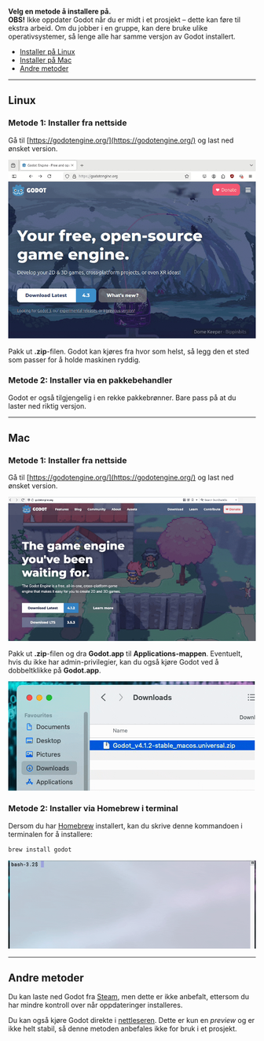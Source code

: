 **Velg en metode å installere på.**  
**OBS!** Ikke oppdater Godot når du er midt i et prosjekt – dette kan føre til ekstra arbeid. Om du jobber i en gruppe, kan dere bruke ulike operativsystemer, så lenge alle har samme versjon av Godot installert.

- [Installer på Linux](#linux)
- [Installer på Mac](#mac)
- [Andre metoder](#andre-metoder)

---

## Linux

### Metode 1: Installer fra nettside

Gå til [https://godotengine.org/](https://godotengine.org/) og last ned ønsket version.

![](../media/0_install_l1.gif)

Pakk ut **.zip**-filen. Godot kan kjøres fra hvor som helst, så legg den et sted som passer for å holde maskinen ryddig.

### Metode 2: Installer via en pakkebehandler

Godot er også tilgjengelig i en rekke pakkebrønner. Bare pass på at du laster ned riktig versjon.

---

## Mac

### Metode 1: Installer fra nettside

Gå til [https://godotengine.org/](https://godotengine.org/) og last ned ønsket version.

![](../media/0_install_1.gif)

Pakk ut **.zip**-filen og dra **Godot.app** til **Applications-mappen**. Eventuelt, hvis du ikke har admin-privilegier, kan du også kjøre Godot ved å dobbeltklikke på **Godot.app**.

![](../media/0_install_3.gif)

### Metode 2: Installer via Homebrew i terminal

Dersom du har [Homebrew](https://brew.sh) installert, kan du skrive denne kommandoen i terminalen for å installere:

```sh
brew install godot
```

![](../media/0_install_2.gif) 

---

## Andre metoder

Du kan laste ned Godot fra [Steam](https://store.steampowered.com/app/404790/Godot_Engine/), men dette er ikke anbefalt, ettersom du har mindre kontroll over når oppdateringer installeres.

Du kan også kjøre Godot direkte i [nettleseren](https://editor.godotengine.org/releases/latest/). Dette er kun en *preview* og er ikke helt stabil, så denne metoden anbefales ikke for bruk i et prosjekt.